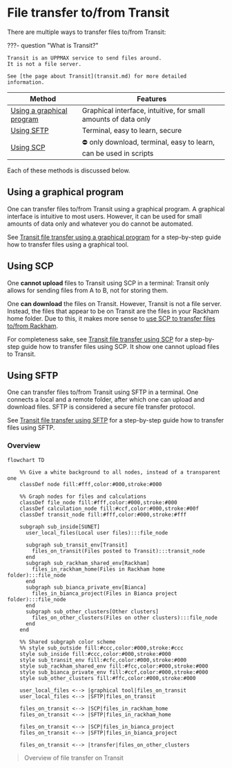 # File transfer to/from Transit

There are multiple ways to transfer files to/from Transit:

???- question "What is Transit?"

    Transit is an UPPMAX service to send files around.
    It is not a file server.

    See [the page about Transit](transit.md) for more detailed information.


Method                                                        |Features
--------------------------------------------------------------|---------------------------------------------
[Using a graphical program](#using-a-graphical-program)       |Graphical interface, intuitive, for small amounts of data only
[Using SFTP](#using-SFTP)                                     |Terminal, easy to learn, secure
[Using SCP](#using-SCP)                                       |:no_entry: only download, terminal, easy to learn, can be used in scripts

Each of these methods is discussed below.

## Using a graphical program

One can transfer files to/from Transit using a graphical program.
A graphical interface is intuitive to most users.
However, it can be used for small amounts of data only
and whatever you do cannot be automated.

See [Transit file transfer using a graphical program](transit_file_transfer_using_gui.md)
for a step-by-step guide how to transfer files using
a graphical tool.

## Using SCP

One **cannot upload** files to Transit using SCP in a terminal:
Transit only allows for sending files from A to B, not for storing them.

One **can download** the files on Transit.
However, Transit is not a file server.
Instead, the files that appear to be on Transit
are the files in your Rackham home folder. 
Due to this, it makes more sense to [use SCP to transfer files to/from Rackham](rackham_file_transfer_using_scp.md).

For completeness sake, see [Transit file transfer using SCP](transit_file_transfer_using_scp.md)
for a step-by-step guide how to transfer files using SCP. 
It show one cannot upload files to Transit.

## Using SFTP

One can transfer files to/from Transit using SFTP in a terminal.
One connects a local and a remote folder, 
after which one can upload and download files.
SFTP is considered a secure file transfer protocol.

See [Transit file transfer using SFTP](transit_file_transfer_using_sftp.md)
for a step-by-step guide how to transfer files using SFTP.

### Overview

```mermaid
flowchart TD

    %% Give a white background to all nodes, instead of a transparent one
    classDef node fill:#fff,color:#000,stroke:#000

    %% Graph nodes for files and calculations
    classDef file_node fill:#fff,color:#000,stroke:#000
    classDef calculation_node fill:#ccf,color:#000,stroke:#00f
    classDef transit_node fill:#fff,color:#000,stroke:#fff

    subgraph sub_inside[SUNET]
      user_local_files(Local user files):::file_node

      subgraph sub_transit_env[Transit]
        files_on_transit(Files posted to Transit):::transit_node
      end
      subgraph sub_rackham_shared_env[Rackham]
        files_in_rackham_home(Files in Rackham home folder):::file_node
      end
      subgraph sub_bianca_private_env[Bianca]
        files_in_bianca_project(Files in Bianca project folder):::file_node
      end
      subgraph sub_other_clusters[Other clusters]
        files_on_other_clusters(Files on other clusters):::file_node
      end
    end

    %% Shared subgraph color scheme
    %% style sub_outside fill:#ccc,color:#000,stroke:#ccc
    style sub_inside fill:#ccc,color:#000,stroke:#000
    style sub_transit_env fill:#cfc,color:#000,stroke:#000
    style sub_rackham_shared_env fill:#fcc,color:#000,stroke:#000
    style sub_bianca_private_env fill:#ccf,color:#000,stroke:#000
    style sub_other_clusters fill:#ffc,color:#000,stroke:#000
        
    user_local_files <--> |graphical tool|files_on_transit
    user_local_files <--> |SFTP|files_on_transit

    files_on_transit <--> |SCP|files_in_rackham_home
    files_on_transit <--> |SFTP|files_in_rackham_home

    files_on_transit <--> |SCP|files_in_bianca_project
    files_on_transit <--> |SFTP|files_in_bianca_project

    files_on_transit <--> |transfer|files_on_other_clusters

```

> Overview of file transfer on Transit

